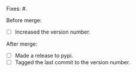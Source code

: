 Fixes: #.

Before merge:
- [ ] Increased the version number.

After merge:
- [ ] Made a release to pypi.
- [ ] Tagged the last commit to the version number.
